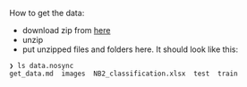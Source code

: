 How to get the data:
- download zip from [here](https://drive.google.com/file/d/1EavRMSw3WWp6fd57IRGQ2ar6qmB_WWdb/view?usp=sharing)
- unzip
- put unzipped files and folders here. It should look like this:
```
❯ ls data.nosync
get_data.md  images  NB2_classification.xlsx  test  train
```
